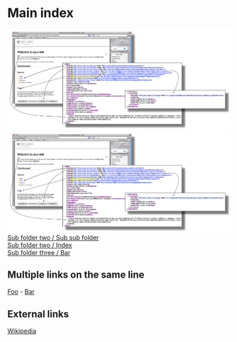 # Main index 
![Foo](foo.png)
![Bar](bar.png)
[Sub folder two / Sub sub folder ](/myroot/sub-folder-two/sub-sub-folder) <br>
[Sub folder two / Index ](/myroot/sub-folder-two/index.md) <br>
[Sub folder three / Bar](/myroot/sub-folder-three/bar.md) <br>

## Multiple links on the same line
[Foo](/myroot/foo.md) - [Bar](/myroot/bar.md) <br>

## External links
[Wikipedia](https://en.wikipedia.org)


